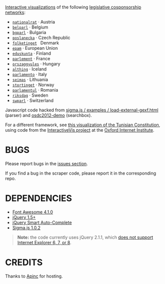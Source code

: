 [Interactive visualizations](http://briatte.org/) of the following [legislative cosponsorship networks](https://github.com/briatte/parlnet):

- [`nationalrat`](https://github.com/briatte/nationalrat) · Austria
- [`belparl`](https://github.com/briatte/belparl) · Belgium
- [`bgparl`](https://github.com/briatte/bgparl) · Bulgaria
- [`poslanecka`](https://github.com/briatte/poslanecka) · Czech Republic
- [`folketinget`](https://github.com/briatte/folketinget)   Denmark
- [`epam`](https://github.com/briatte/epam) · European Union
- [`eduskunta`](https://github.com/briatte/eduskunta) · Finland
- [`parlement`](https://github.com/briatte/parlement) · France
- [`orszaggyules`](https://github.com/briatte/orszaggyules) · Hungary
- [`althing`](https://github.com/briatte/althing) · Iceland
- [`parlamento`](https://github.com/briatte/parlamento) · Italy
- [`seimas`](https://github.com/briatte/seimas) · Lithuania
- [`stortinget`](https://github.com/briatte/stortinget) · Norway
- [`parlamentul`](https://github.com/briatte/parlamentul) · Romania
- [`riksdag`](https://github.com/briatte/riksdag) · Sweden
- [`swparl`](https://github.com/briatte/eduskunta) · Switzerland

Javascript code hacked from [sigma.js / examples / load-external-gexf.html](https://github.com/jacomyal/sigma.js/blob/master/examples/load-external-gexf.html) (parser) and [osdc2012-demo](http://jcml.fr/~jacomyal/osdc2012-demo/) (searchbox).

For a different framework, see [this visualization of the Tunisian Constitution](http://briatte.org/marsad/), using code from the [InteractiveVis project](https://github.com/oxfordinternetinstitute/InteractiveVis/) at the [Oxford Internet Institute](http://blogs.oii.ox.ac.uk/vis/).

# BUGS

Please report bugs in the [issues section](https://github.com/briatte/parlviz/issues).

If you find a bug in the scraper code, please report it in the corresponding repo.

# DEPENDENCIES

- [Font Awesome 4.1.0](https://fortawesome.github.io/Font-Awesome/)
- [jQuery 1.5+](https://jquery.com/)
- [jQuery Smart Auto-Complete](http://www.laktek.com/2011/03/03/introducing-jquery-smart-autocomplete/)
- [Sigma.js 1.0.2](http://sigmajs.org/)

> __Note:__ the code currently uses jQuery 2.1.1, which [does not support Internet Explorer 6, 7, or 8](http://blog.jquery.com/2013/04/18/jquery-2-0-released/).

# CREDITS

Thanks to [Apinc](http://www.apinc.org/) for hosting.
